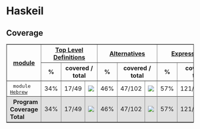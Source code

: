 # Haskeil
## Coverage
<html><head><meta http-equiv="Content-Type" content="text/html; charset=UTF-8">
</head><body><table class="dashboard" width="100%" border=1>
<tr><th rowspan=2><a href="https://htmlpreview.github.io/?https://github.com/dvulakh/haskeil/blob/main/coverage/hpc_index.html">module</a></th><th colspan=3><a href="https://htmlpreview.github.io/?https://github.com/dvulakh/haskeil/blob/main/coverage/hpc_index_fun.html">Top Level Definitions</a></th><th colspan=3><a href="https://htmlpreview.github.io/?https://github.com/dvulakh/haskeil/blob/main/coverage/hpc_index_alt.html">Alternatives</a></th><th colspan=3><a href="https://htmlpreview.github.io/?https://github.com/dvulakh/haskeil/blob/main/coverage/hpc_index_exp.html">Expressions</a></th></tr><tr><th>%</th><th colspan=2>covered / total</th><th>%</th><th colspan=2>covered / total</th><th>%</th><th colspan=2>covered / total</th></tr><tr>
<td>&nbsp;&nbsp;<tt>module <a href="https://htmlpreview.github.io/?https://github.com/dvulakh/haskeil/blob/main/coverage/Hebrew.hs.html">Hebrew</a></tt></td>
<td align="right">34%</td><td>17/49</td><td width=100><img src="https://progress-bar.dev/34"></td><td align="right">46%</td><td>47/102</td><td width=100><img src="https://progress-bar.dev/46"></td><td align="right">57%</td><td>121/211</td><td width=100><img src="https://progress-bar.dev/57"></td></tr>
<tr></tr><tr style="background: #e0e0e0">
<th align=left>&nbsp;&nbsp;Program Coverage Total</tt></th>
<td align="right">34%</td><td>17/49</td><td width=100><img src="https://progress-bar.dev/34"></td><td align="right">46%</td><td>47/102</td><td width=100><img src="https://progress-bar.dev/46"></td><td align="right">57%</td><td>121/211</td><td width=100><img src="https://progress-bar.dev/57"></td></tr>
</table></body></html>
